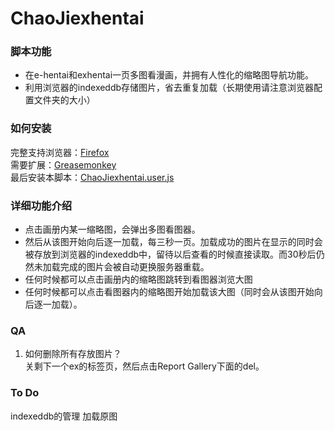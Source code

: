 # ChaoJiexhentai
### 脚本功能
*  在e-hentai和exhentai一页多图看漫画，并拥有人性化的缩略图导航功能。
*  利用浏览器的indexeddb存储图片，省去重复加载（长期使用请注意浏览器配置文件夹的大小）

### 如何安装
完整支持浏览器：[Firefox](http://sourceforge.net/projects/pcxfirefox/ "推荐pcx编译版")  
需要扩展：[Greasemonkey](https://addons.mozilla.org/zh-CN/firefox/addon/greasemonkey/?src=search)  
最后安装本脚本：[ChaoJiexhentai.user.js](https://github.com/gameclamp/ChaoJiexhentai/raw/master/ChaoJiexhentai.user.js)

### 详细功能介绍
*  点击画册内某一缩略图，会弹出多图看图器。  
*  然后从该图开始向后逐一加载，每三秒一页。加载成功的图片在显示的同时会被存放到浏览器的indexeddb中，留待以后查看的时候直接读取。而30秒后仍然未加载完成的图片会被自动更换服务器重载。  
*  任何时候都可以点击画册内的缩略图跳转到看图器浏览大图  
*  任何时候都可以点击看图器内的缩略图开始加载该大图（同时会从该图开始向后逐一加载）。

### QA
1.  如何删除所有存放图片？  
    关剩下一个ex的标签页，然后点击Report Gallery下面的del。

### To Do
indexeddb的管理
加载原图
